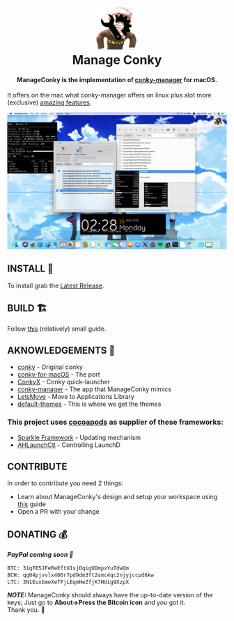 <h1 align="center">
  <a><img src="icon.png" alt="Manage Conky" width="100"></a>
  <br>
  Manage Conky
  <br>
</h1>

<h4 align="center">ManageConky is the implementation of <a href="https://github.com/teejee2008/conky-manager" target="_blank">conky-manager</a> for macOS.</h4>

It offers on the mac what conky-manager offers on linux plus alot more (exclusive) [amazing features](https://github.com/Conky-for-macOS/Manage-Conky/wiki).

![preview](preview.svg)

## INSTALL 💾

To install grab the [Latest Release](https://github.com/Conky-for-macOS/Manage-Conky/releases/latest).

## BUILD 🏗

Follow [this](https://github.com/Conky-for-macOS/Manage-Conky/wiki/Build) (relatively) small guide.

## AKNOWLEDGEMENTS 📖

- [conky](https://github.com/brndnmtthws/conky) - Original conky
- [conky-for-macOS](https://github.com/Conky-for-macOS/conky-for-macOS) - The port
- [ConkyX](https://github.com/Conky-for-macOS/ConkyX) - Conky quick-launcher
- [conky-manager](https://github.com/teejee2008/conky-manager) - The app that ManageConky mimics
- [LetsMove](https://github.com/potionfactory/LetsMove) - Move to Applications Library
- [default-themes](https://github.com/Conky-for-macOS/default-themes) - This is where we get the themes

### This project uses [cocoapods](https://cocoapods.org/) as supplier of these frameworks:
- [Sparkle Framework](https://sparkle-project.org) - Updating mechanism
- [AHLaunchCtl](https://github.com/eahrold/AHLaunchCtl) - Controlling LaunchD

## CONTRIBUTE

In order to contribute you need 2 things:

- Learn about ManageConky's design and setup your workspace using [this](https://github.com/Conky-for-macOS/Manage-Conky/wiki/Maintain) guide
- Open a PR with your change

## DONATING 💰

***PayPal coming soon 👊***

```
BTC: 31qFE5JFeReEftU1sjDqigUDmpxYuTdwQm
BCH: qq04pjvvlx406r7pd9dm3ft2smc4qc2njyjccpd6kw
LTC: 3N1EuxbmeXeTFjLEqmHeZfjK7HUig9XzpX
```

***NOTE:*** ManageConky should always have the up-to-date version of the keys; Just go to **About->Press the Bitcoin icon** and you got it. <br>
Thank you. :beers:
